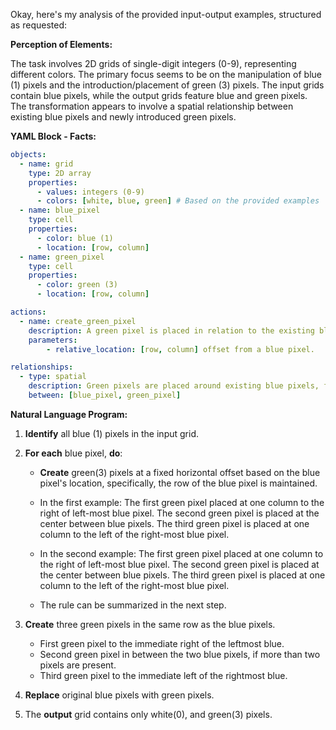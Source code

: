 Okay, here's my analysis of the provided input-output examples, structured as requested:

**Perception of Elements:**

The task involves 2D grids of single-digit integers (0-9), representing different colors. The primary focus seems to be on the manipulation of blue (1) pixels and the introduction/placement of green (3) pixels. The input grids contain blue pixels, while the output grids feature blue and green pixels. The transformation appears to involve a spatial relationship between existing blue pixels and newly introduced green pixels.

**YAML Block - Facts:**


```yaml
objects:
  - name: grid
    type: 2D array
    properties:
      - values: integers (0-9)
      - colors: [white, blue, green] # Based on the provided examples
  - name: blue_pixel
    type: cell
    properties:
      - color: blue (1)
      - location: [row, column]
  - name: green_pixel
    type: cell
    properties:
      - color: green (3)
      - location: [row, column]

actions:
  - name: create_green_pixel
    description: A green pixel is placed in relation to the existing blue pixels.
    parameters:
        - relative_location: [row, column] offset from a blue pixel.

relationships:
  - type: spatial
    description: Green pixels are placed around existing blue pixels, forming a specific horizontal pattern.
    between: [blue_pixel, green_pixel]
```


**Natural Language Program:**

1.  **Identify** all blue (1) pixels in the input grid.

2.  **For each** blue pixel, **do**:

    *   **Create** green(3) pixels at a fixed horizontal offset based on the blue
        pixel's location, specifically, the row of the blue pixel is maintained.

    * In the first example:
        The first green pixel placed at one column to the right of left-most blue pixel.
        The second green pixel is placed at the center between blue pixels.
        The third green pixel is placed at one column to the left of the right-most blue pixel.

    *   In the second example:
        The first green pixel placed at one column to the right of left-most blue pixel.
        The second green pixel is placed at the center between blue pixels.
        The third green pixel is placed at one column to the left of the right-most blue pixel.
    *   The rule can be summarized in the next step.

3.  **Create** three green pixels in the same row as the blue pixels.

    *   First green pixel to the immediate right of the leftmost blue.
    *    Second green pixel in between the two blue pixels, if more than two
        pixels are present.
    *   Third green pixel to the immediate left of the rightmost blue.

4.  **Replace** original blue pixels with green pixels.

5.  The **output** grid contains only white(0), and green(3) pixels.
